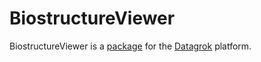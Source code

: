 # BiostructureViewer

BiostructureViewer is a [package](https://datagrok.ai/help/develop/develop#packages) for the [Datagrok](https://datagrok.ai) platform.